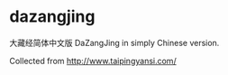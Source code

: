 # dazangjing

大藏经简体中文版
DaZangJing in simply Chinese version. 

Collected from http://www.taipingyansi.com/
